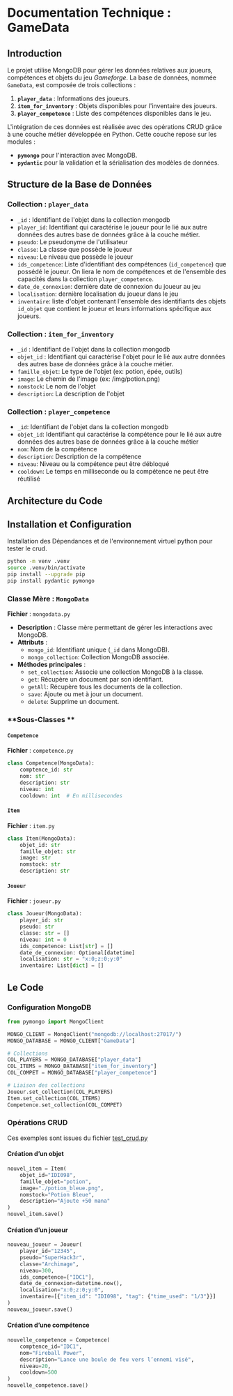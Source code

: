 
# Documentation Technique : **GameData**  

## Introduction  

Le projet utilise MongoDB pour gérer les données relatives aux joueurs, compétences et objets du jeu *Gameforge*. La base de données, nommée `GameData`, est composée de trois collections :  

1. **`player_data`** : Informations des joueurs.  
2. **`item_for_inventory`** : Objets disponibles pour l'inventaire des joueurs.  
3. **`player_competence`** : Liste des compétences disponibles dans le jeu.  

L'intégration de ces données est réalisée avec des opérations CRUD grâce à une couche métier développée en Python. Cette couche repose sur les modules :  
- **`pymongo`** pour l'interaction avec MongoDB.  
- **`pydantic`** pour la validation et la sérialisation des modèles de données.  

## Structure de la Base de Données  

### Collection : **`player_data`**  
- `_id` : Identifiant de l'objet dans la collection mongodb
- `player_id`: Identifiant qui caractérise le joueur pour le lié aux autre données des autres base de données grâce à la couche métier.
- `pseudo`: Le pseudonyme de l'utilisateur
- `classe`: La classe que possède le joueur
- `niveau`: Le niveau que possède le joueur
- `ids_competence`: Liste d'identifiant des compétences (`id_competence`) que possédé le joueur. On liera le nom de compétences et de l'ensemble des capacités dans la collection `player_competence`.
- `date_de_connexion`: dernière date de connexion du joueur au jeu
- `localisation`: dernière localisation du joueur dans le jeu
- `inventaire`: liste d'objet contenant l'ensemble des identifiants des objets `id_objet` que contient le joueur et leurs informations spécifique aux joueurs.

### Collection : **`item_for_inventory`**  
- `_id` : Identifiant de l'objet dans la collection mongodb
- `objet_id` : Identifiant qui caractérise l'objet pour le lié aux autre données des autres base de données grâce à la couche métier.
- `famille_objet`: Le type de l'objet (ex: potion, épée, outils)
- `image`: Le chemin de l'image (ex: /img/potion.png)
- `nomstock`: Le nom de l'objet
- `description`: La description de l'objet

### Collection : **`player_competence`**  
- `_id`: Identifiant de l'objet dans la collection mongodb
- `objet_id`: Identifiant qui caractérise la compétence pour le lié aux autre données des autres base de données grâce à la couche métier
- `nom`: Nom de la compétence
 - `description`: Description de la compétence
- `niveau`: Niveau ou la compétence peut être débloqué
- `cooldown`: Le temps en milliseconde ou la compétence ne peut être réutilisé

## Architecture du Code  

## Installation et Configuration  

Installation des Dépendances et de l'environnement virtuel python pour tester le crud.

```bash
python -m venv .venv
source .venv/bin/activate
pip install --upgrade pip
pip install pydantic pymongo
```

### **Classe Mère** : `MongoData`  
**Fichier** : `mongodata.py`  

- **Description** : Classe mère permettant de gérer les interactions avec MongoDB.  
- **Attributs** :  
  - `mongo_id`: Identifiant unique (`_id` dans MongoDB).  
  - `mongo_collection`: Collection MongoDB associée.  
- **Méthodes principales** :  
  - `set_collection`: Associe une collection MongoDB à la classe.  
  - `get`: Récupère un document par son identifiant.  
  - `getAll`: Récupère tous les documents de la collection.  
  - `save`: Ajoute ou met à jour un document.  
  - `delete`: Supprime un document.  

### **Sous-Classes **  

#### **`Competence`**  
**Fichier** : `competence.py`  

```python
class Competence(MongoData):
    comptence_id: str
    nom: str    
    description: str
    niveau: int
    cooldown: int  # En millisecondes
```

#### **`Item`**  
**Fichier** : `item.py`  

```python
class Item(MongoData):
    objet_id: str
    famille_objet: str
    image: str
    nomstock: str
    description: str
```

#### **`Joueur`**  
**Fichier** : `joueur.py`  

```python
class Joueur(MongoData):
    player_id: str
    pseudo: str
    classe: str = []
    niveau: int = 0
    ids_competence: List[str] = []
    date_de_connexion: Optional[datetime]
    localisation: str = "x:0;z:0;y:0"
    inventaire: List[dict] = []
```

## Le Code

### Configuration MongoDB  

```python
from pymongo import MongoClient

MONGO_CLIENT = MongoClient("mongodb://localhost:27017/")
MONGO_DATABASE = MONGO_CLIENT["GameData"]

# Collections
COL_PLAYERS = MONGO_DATABASE["player_data"]
COL_ITEMS = MONGO_DATABASE["item_for_inventory"]
COL_COMPET = MONGO_DATABASE["player_competence"]

# Liaison des collections
Joueur.set_collection(COL_PLAYERS)
Item.set_collection(COL_ITEMS)
Competence.set_collection(COL_COMPET)
```

### Opérations CRUD 
Ces exemples sont issues du fichier [test_crud.py](https://github.com/Alvin-Kita/Gameforge/blob/master/MongoDB/test_crud.py)

#### **Création d’un objet**  

```python
nouvel_item = Item(
    objet_id="IDI098",
    famille_objet="potion",
    image="./potion_bleue.png",
    nomstock="Potion Bleue",
    description="Ajoute +50 mana"
)
nouvel_item.save()
```

#### **Création d’un joueur**  

```python
nouveau_joueur = Joueur(
    player_id="12345",
    pseudo="SuperHack3r",
    classe="Archimage",
    niveau=300,
    ids_competence=["IDC1"],
    date_de_connexion=datetime.now(),
    localisation="x:0;z:0;y:0",
    inventaire=[{"item_id": "IDI098", "tag": {"time_used": "1/3"}}]
)
nouveau_joueur.save()
```

#### **Création d’une compétence**  

```python
nouvelle_competence = Competence(
    comptence_id="IDC1",
    nom="Fireball Power",
    description="Lance une boule de feu vers l’ennemi visé",
    niveau=20,
    cooldown=500
)
nouvelle_competence.save()
```


